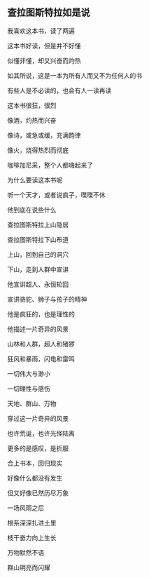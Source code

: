 ## 查拉图斯特拉如是说

我喜欢这本书，读了两遍

这本书好读，但是并不好懂

似懂非懂，却又兴奋而灼热



如其所说，这是一本为所有人而又不为任何人的书

有些人是不必读的，也会有人一读再读



这本书很狂，很烈

像酒，灼热而兴奋

像诗，或急或缓，充满韵律

像火，烧得热烈而彻底

咖啡加尼采，整个人都嗨起来了



为什么要读这本书呢

听一个天才，或者说疯子，喋喋不休

他到底在说些什么



查拉图斯特拉上山隐居

查拉图斯特拉下山布道

上山，回到自己的洞穴

下山，走到人群中宣讲



他宣讲超人、永恒轮回

宣讲骆驼、狮子与孩子的精神

他是疯狂的，也是理性的



他描述一片奇异的风景

山林和人群，超人和猪猡

狂风和暴雨，闪电和雷鸣



一切伟大与渺小

一切理性与感伤

天地、群山、万物



穿过这一片奇异的风景

也许荒诞，也许光怪陆离

更多的是感叹，是折服



合上书本，回归现实

好像什么都没有发生

但又好像已然历尽万象



一场风雨之后

根系深深扎进土里

枝干奋力向上生长



万物默然不语

群山明亮而闪耀
